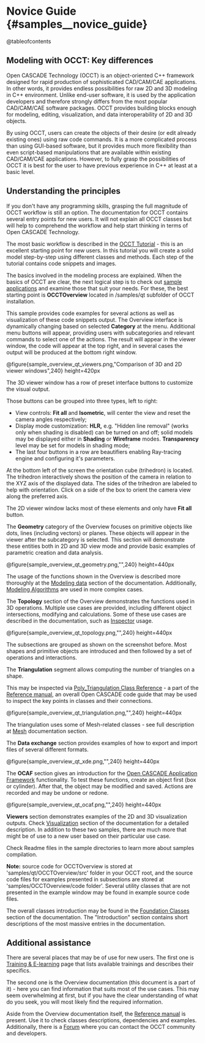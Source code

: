 Novice Guide {#samples__novice_guide}
=======

@tableofcontents

<h2><a id="diffs">Modeling with OCCT: Key differences</a></h2>

Open CASCADE Technology (OCCT) is an object-oriented C++ framework designed for rapid production of sophisticated CAD/CAM/CAE applications.
In other words, it provides endless possibilities for raw 2D and 3D modeling in C++ environment.
Unlike end-user software, it is used by the application developers and therefore strongly differs from the most popular CAD/CAM/CAE software packages.
OCCT provides building blocks enough for modeling, editing, visualization, and data interoperability of 2D and 3D objects.

By using OCCT, users can create the objects of their desire (or edit already existing ones) using raw code commands.
It is a more complicated process than using GUI-based software, but it provides much more flexibility than even script-based manipulations that are available within existing CAD/CAM/CAE applications.
However, to fully grasp the possibilities of OCCT it is best for the user to have previous experience in C++ at least at a basic level.

<h2><a id="basics">Understanding the principles</a></h2>

If you don't have any programming skills, grasping the full magnitude of OCCT workflow is still an option.
The documentation for OCCT contains several entry points for new users.
It will not explain all OCCT classes but will help to comprehend the workflow and help start thinking in terms of Open CASCADE Technology.

The most basic workflow is described in the [OCCT Tutorial](#occt__tutorial) - this is an excellent starting point for new users.
In this tutorial you will create a solid model step-by-step using different classes and methods.
Each step of the tutorial contains code snippets and images.

The basics involved in the modeling process are explained.
When the basics of OCCT are clear, the next logical step is to check out [sample applications](#samples) and examine those that suit your needs.
For these, the best starting point is **OCCTOverview** located in /samples/qt subfolder of OCCT installation.

This sample provides code examples for several actions as well as visualization of these code snippets output.
The Overview interface is dynamically changing based on selected **Category** at the menu.
Additional menu buttons will appear, providing users with subcategories and relevant commands to select one of the actions.
The result will appear in the viewer window, the code will appear at the top right, and in several cases the output will be produced at the bottom right window.

@figure{sample_overview_qt_viewers.png,"Comparison of 3D and 2D viewer windows",240} height=420px

The 3D viewer window has a row of preset interface buttons to customize the visual output.

Those buttons can be grouped into three types, left to right:

- View controls: **Fit all** and **Isometric**, will center the view and reset the camera angles respectively;
- Display mode customization: **HLR,** e.g. "Hidden line removal" (works only when shading is disabled) can be turned on and off;
solid models may be displayed either in **Shading** or **Wireframe** modes. **Transparency** level may be set for models in shading mode;
- The last four buttons in a row are beautifiers enabling Ray-tracing engine and configuring it's parameters.

At the bottom left of the screen the orientation cube (trihedron) is located.
The trihedron interactively shows the position of the camera in relation to the XYZ axis of the displayed data.
The sides of the trihedron are labeled to help with orientation.
Click on a side of the box to orient the camera view along the preferred axis.

The 2D viewer window lacks most of these elements and only have **Fit all** button.

The **Geometry** category of the Overview focuses on primitive objects like dots, lines (including vectors) or planes.
These objects will appear in the viewer after the subcategory is selected.
This section will demonstrate these entities both in 2D and 3D view mode and provide basic examples of parametric creation and data analysis.

@figure{sample_overview_qt_geometry.png,"",240} height=440px

The usage of the functions shown in the Overview is described more thoroughly at the [Modeling data](#occt_user_guides__modeling_data) section of the documentation.
Additionally, [Modeling Algorithms](#occt_user_guides__modeling_algos) are used in more complex cases.

The **Topology** section of the Overview demonstrates the functions used in 3D operations.
Multiple use cases are provided, including different object intersections, modifying and calculations.
Some of these use cases are described in the documentation, such as [Inspector](#occt_user_guides__inspector) usage.

@figure{sample_overview_qt_topology.png,"",240} height=440px

The subsections are grouped as shown on the screenshot before.
Most shapes and primitive objects are introduced and then followed by a set of operations and interactions.

The **Triangulation** segment allows computing the number of triangles on a shape.

This may be inspected via [Poly_Triangulation Class Reference](https://dev.opencascade.org/doc/refman/html/class_poly___triangulation.html) -
a part of the [Reference manual](https://dev.opencascade.org/doc/refman/html/index.html),
an overall Open CASCADE code guide that may be used to inspect the key points in classes and their connections.

@figure{sample_overview_qt_triangulation.png,"",240} height=440px

The triangulation uses some of Mesh-related classes - see full description at [Mesh](#occt_user_guides__mesh) documentation section.

The **Data exchange** section provides examples of how to export and import files of several different formats.

@figure{sample_overview_qt_xde.png,"",240} height=440px

The **OCAF** section gives an introduction for the [Open CASCADE Application Framework](#intro_overview_ocaf) functionality.
To test these functions, create an object first (box or cylinder).
After that, the object may be modified and saved. Actions are recorded and may be undone or redone.

@figure{sample_overview_qt_ocaf.png,"",240} height=440px

**Viewers** section demonstrates examples of the 2D and 3D visualization outputs.
Check [Visualization](#occt_user_guides__visualization) section of the documentation for a detailed description.
In addition to these two samples, there are much more that might be of use to a new user based on their particular use case.

Check Readme files in the sample directories to learn more about samples compilation.

**Note:** source code for OCCTOverview is stored at 'samples/qt/OCCTOverview/src' folder in your OCCT root,
and the source code files for examples presented in subsections are stored at 'samples/OCCTOverview/code folder'.
Several utility classes that are not presented in the example window may be found in example source code files.

The overall classes introduction may be found in the [Foundation Classes](#occt_user_guides__foundation_classes) section of the documentation.
The "Introduction" section contains short descriptions of the most massive entries in the documentation.

<h2><a id="helps">Additional assistance</a></h2>

There are several places that may be of use for new users.
The first one is [Training & E-learning](https://dev.opencascade.org/resources/trainings) page that lists available trainings and describes their specifics.

The second one is the Overview documentation (this document is a part of it) - here you can find information that suits most of the use cases.
This may seem overwhelming at first, but if you have the clear understanding of what do you seek, you will most likely find the required information.

Aside from the Overview documentation itself, the [Reference manual](https://dev.opencascade.org/doc/refman/html/index.html) is present.
Use it to check classes descriptions, dependencies and examples.
Additionally, there is a [Forum](https://dev.opencascade.org/forums) where you can contact the OCCT community and developers.
